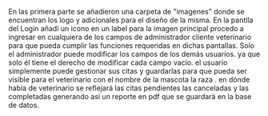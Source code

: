 En las primera parte se añadieron una carpeta de "imagenes" donde se encuentran los logo y adicionales para el diseño de la misma.
En la pantlla del Login añadi un icono en un label para la imagen principal 
procedo a ingresar en cualquiera de los campos de administrador cliente veterinario para que pueda cumplir las funciones requeridas en dichas pantallas. Solo el administrador puede modificar los campos de los demás usuarios. ya que solo él tiene el derecho de modificar cada campo vacío. el usuario simplemente puede gestionar sus citas y guardarlas para que pueda ser visible para el veterinario con el nombre de la mascota la raza . en dónde había de veterinario se reflejará las citas pendientes las canceladas y las completadas generando así un reporte en pdf que se guardará en la base de datos. 
